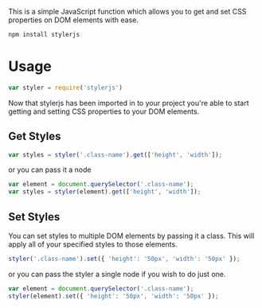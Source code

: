 This is a simple JavaScript function which allows you to get and set CSS properties on DOM elements with ease.

``` bash
npm install stylerjs
```

# Usage

``` javascript
var styler = require('stylerjs')
```

Now that stylerjs has been imported in to your project you're able to start getting and setting CSS properties to your DOM elements.

## Get Styles ##
``` javascript
var styles = styler('.class-name').get(['height', 'width']);
```

or you can pass it a node

``` javascript
var element = document.querySelector('.class-name');
var styles = styler(element).get(['height', 'width']);
```

## Set Styles ##

You can set styles to multiple DOM elements by passing it a class. This will apply all of your specified styles to those elements.

``` javascript
styler('.class-name').set({ 'height': '50px', 'width': '50px' });
```

or you can pass the styler a single node if you wish to do just one.

```javascript
var element = document.querySelector('.class-name');
styler(element).set({ 'height': '50px', 'width': '50px' });
```